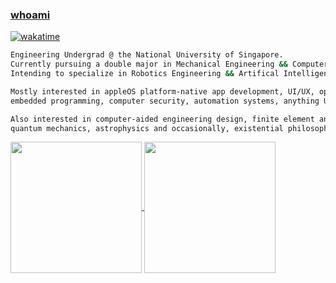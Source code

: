### [whoami](https://en.wikipedia.org/wiki/Whoami)
[![wakatime](https://wakatime.com/badge/user/7d93b53f-57a1-4e40-bd51-06458b6e8d59.svg)](https://wakatime.com/@7d93b53f-57a1-4e40-bd51-06458b6e8d59)

 
```sh
Engineering Undergrad @ the National University of Singapore.
Currently pursuing a double major in Mechanical Engineering && Computer Science.
Intending to specialize in Robotics Engineering && Artifical Intelligence.

Mostly interested in appleOS platform-native app development, UI/UX, operating systems engineering,
embedded programming, computer security, automation systems, anything Unix.

Also interested in computer-aided engineering design, finite element analysis, system dynamics modelling,
quantum mechanics, astrophysics and occasionally, existential philosophy and constitutional law.
```
<a href="https://github.com/sp4ce-cowboy">
  <img height="210" align="center" src="https://github-readme-stats.vercel.app/api?username=sp4ce-cowboy&show_icons=true&locale=en&theme=dracula" />
</a>
<a href="https://wakatime.com/@space_cowboy">
  <img height="210" align="center" src="https://github-readme-stats.vercel.app/api/wakatime?username=space_cowboy&layout=compact&theme=dracula" />
</a>



<!--
**sp4ce-cowboy/sp4ce-cowboy** is a ✨ _special_ ✨ repository because its `README.md` (this file) appears on your GitHub profile.

Here are some ideas to get you started:

- 🔭 I’m currently working on ...
- 🌱 I’m currently learning ...
- 👯 I’m looking to collaborate on ...
- 🤔 I’m looking for help with ...
- 💬 Ask me about ...
- 📫 How to reach me: ...
- 😄 Pronouns: ...
- ⚡ Fun fact: ...
-->
